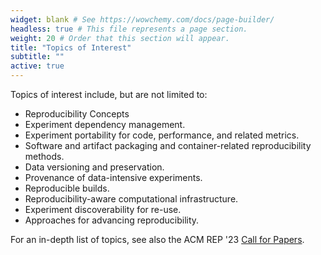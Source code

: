 ```yaml
---
widget: blank # See https://wowchemy.com/docs/page-builder/
headless: true # This file represents a page section.
weight: 20 # Order that this section will appear.
title: "Topics of Interest"
subtitle: ""
active: true
---
```


Topics of interest include, but are not limited to:
- Reproducibility Concepts 
- Experiment dependency management.
- Experiment portability for code, performance, and related metrics.
- Software and artifact packaging and container-related reproducibility methods. 
- Data versioning and preservation.
- Provenance of data-intensive experiments.
- Reproducible builds.
- Reproducibility-aware computational infrastructure.
- Experiment discoverability for re-use.
- Approaches for advancing reproducibility.

For an in-depth list of topics, see also the ACM REP '23 [Call for Papers](/cfp).


